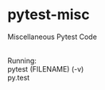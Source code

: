 # pytest-misc
Miscellaneous Pytest Code<br><br>

Running:<br>
pytest (FILENAME) (-v)<br>
py.test<br>